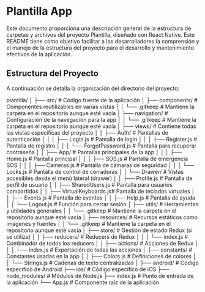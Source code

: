 # Plantilla App

Este documento proporciona una descripción general de la estructura de carpetas y archivos del proyecto Plantilla, diseñado con React Native. Este README tiene como objetivo facilitar a los desarrolladores la comprensión y el manejo de la estructura del proyecto para el desarrollo y mantenimiento efectivos de la aplicación.

## Estructura del Proyecto

A continuación se detalla la organización del directorio del proyecto:

plantilla/
│
├── src/                           # Código fuente de la aplicación
│   ├── components/                # Componentes reutilizables en varias vistas
│   │   └── .gitkeep               # Mantiene la carpeta en el repositorio aunque esté vacía
│   ├── navigation/                # Configuración de la navegación para la app
│   │   └── .gitkeep               # Mantiene la carpeta en el repositorio aunque esté vacía
│   ├── views/                     # Contiene todas las vistas específicas del proyecto
│   │   ├── Auth/                  # Pantallas de autenticación
│   │   │   ├── Login.js           # Pantalla de login
│   │   │   ├── Register.js        # Pantalla de registro
│   │   │   └── ForgotPassword.js  # Pantalla para recuperar contraseña
│   │   ├── App/                   # Pantallas principales de la app
│   │   │   ├── Home.js            # Pantalla principal
│   │   │   ├── SOS.js             # Pantalla de emergencia SOS
│   │   │   ├── Cameras.js         # Pantalla de cámaras de seguridad
│   │   │   └── Locks.js           # Pantalla de control de cerraduras
│   │   └── Drawer/                # Vistas accesibles desde el menú lateral (drawer)
│   │       ├── Profile.js         # Pantalla de perfil de usuario
│   │       ├── SharedUsers.js     # Pantalla para usuarios compartidos
│   │       ├── VirtualKeyboards.js# Pantalla de teclados virtuales
│   │       ├── Events.js          # Pantalla de eventos
│   │       ├── Help.js            # Pantalla de ayuda
│   │       └── Logout.js          # Función para cerrar sesión
│   ├── utils/                     # Herramientas y utilidades generales
│   │   └── .gitkeep               # Mantiene la carpeta en el repositorio aunque esté vacía
│   ├── resources/                 # Recursos estáticos como imágenes y fuentes
│   │   └── .gitkeep               # Mantiene la carpeta en el repositorio aunque esté vacía
│   ├── store/                     # Gestión de estado Redux (si se utiliza)
│   │   ├── reducers/              # Reducers de Redux
│   │   │   └── index.js           # Combinador de todos los reducers
│   │   ├── actions/               # Acciones de Redux
│   │   │   └── index.js           # Exportación de todas las acciones
│   ├── constants/                 # Constantes usadas en la app
│   │   ├── Colors.js              # Definiciones de colores
│   │   └── Strings.js             # Cadenas de texto centralizadas
│
├── android/                       # Código específico de Android
├── ios/                           # Código específico de iOS
├── node_modules/                  # Módulos de Node.js
├── index.js                       # Punto de entrada de la aplicación
└── App.js                         # Componente raíz de la aplicación
